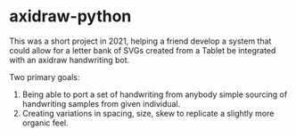 # axidraw-python

This was a short project in 2021, helping a friend develop a system that could allow for a letter bank of SVGs
created from a Tablet be integrated with an axidraw handwriting bot. 

Two primary goals: 
1. Being able to port a set of handwriting from anybody simple sourcing of handwriting samples from given individual. 
2. Creating variations in spacing, size, skew to replicate a slightly more organic feel. 
